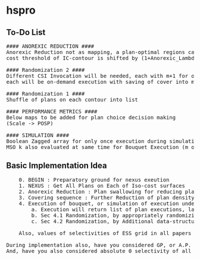 # hspro


## To-Do List
<pre>
#### ANOREXIC REDUCTION ####
Anorexic Reduction not as mapping, a plan-optimal regions can be jointly swallowed by two plans
cost threshold of IC-contour is shifted by (1+Anorexic_Lambda)*cost[IC_id]

#### Randomization 2 ####
Different CSI Invocation will be needed, each with m+1 for others, & m IC-contours for no-left shift placement of contours
each will be on-demand execution with saving of cover into maps of form (Execution -> Execution)

#### Randomization 1 ####
Shuffle of plans on each contour into list

#### PERFORMANCE METRICS ####
Below maps to be added for plan choice decision making
(Scale -> POSP)

#### SIMULATION ####
Boolean Zagged array for only once execution during simulation
MSO_k also evaluated at same time for Bouquet Execution (m or m+1 contours, depending upon R2 variable)
</pre>


## Basic Implementation Idea
<pre>
	0. BEGIN : Preparatory ground for nexus exeution
	1. NEXUS : Get All Plans on Each of Iso-cost surfaces
	2. Anorexic Reduction : Plan swallowing for reducing plan density on each surface
	3. Covering sequence : Further Reduction of plan density on each surface, (check if impacts ASO)
	4. Execution of bouquet, or simulation of execution under ideal cost model assumption
		a. Execution will return list of plan executions, last of which will discover correct selectivity
		b. Sec 4.1 Randomization, by appropriately randomizing & slicing list of last IC-surface on which selectivity is discovered
		c. Sec 4.2 Randomization, by Additional data-structure in map for randomized contour placement of IC-surfaces is needed

	Also, values of selectivities of ESS grid in all papers are in Geometric progression 

During implementation also, have you considered GP, or A.P. instead, and how should I decide upon minimum selectivity value to consider, as if I have to take selectivity values in G.P., minimum value will have some impact
And, have you also considered absolute 0 selectivity of all EPP in implementation
</pre>

